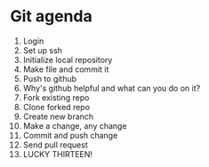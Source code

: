 # Git agenda

1. Login
2. Set up ssh
3. Initialize local repository
4. Make file and commit it
5. Push to github
6. Why's github helpful and what can you do on it?
7. Fork existing repo
8. Clone forked repo
9. Create new branch
10. Make a change, any change
11. Commit and push change
12. Send pull request
13. LUCKY THIRTEEN!
